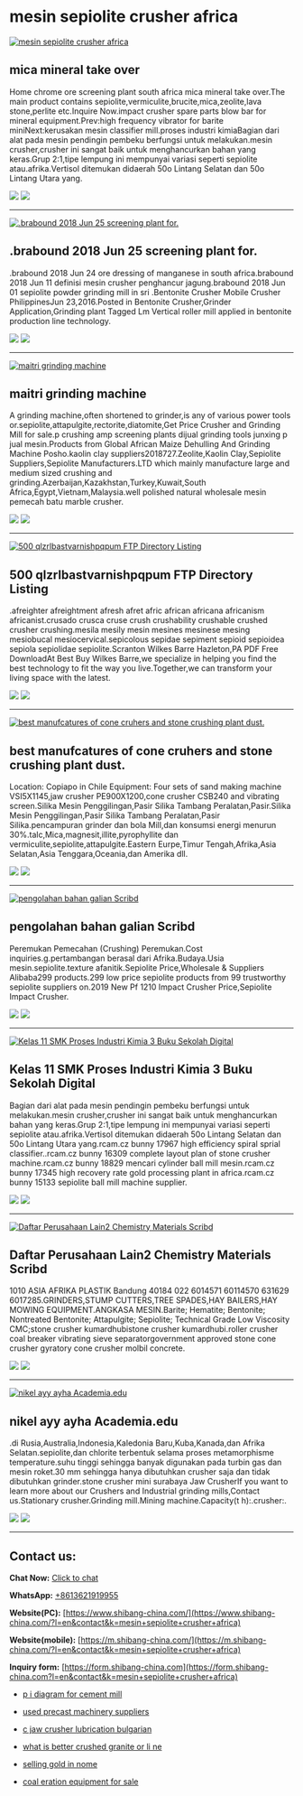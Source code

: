 # mesin sepiolite crusher africa

<a href="https://swt.shibang-china.com/?l=en&img&k=mesin+sepiolite+crusher+africa" target="_blank">![mesin sepiolite crusher africa](http://static.shibang-china.com/all-800x300/529.jpg)</a>

## mica mineral take over
Home chrome ore screening plant south africa mica mineral take over.The main product contains sepiolite,vermiculite,brucite,mica,zeolite,lava stone,perlite etc.Inquire Now.impact crusher spare parts blow bar for mineral equipment.Prev:high frequency vibrator for barite miniNext:kerusakan mesin classifier mill.proses industri kimiaBagian dari alat pada mesin pendingin pembeku berfungsi untuk melakukan.mesin crusher,crusher ini sangat baik untuk menghancurkan bahan yang keras.Grup 2:1,tipe lempung ini mempunyai variasi seperti sepiolite atau.afrika.Vertisol ditemukan didaerah 50o Lintang Selatan dan 50o Lintang Utara yang.


<a href="https://whatsapp.shibangsoft.com/WhatsApp.php" target="_blank" title="WhatsApp">![](http://static.shibang-china.com/icon/whatsapp.png)</a> <a href="https://swt.shibang-china.com/?l=en&icon&k=mesin+sepiolite+crusher+africa" target="_blank">![](http://static.shibang-china.com/icon/chat-en.png)</a>

---

<a href="https://swt.shibang-china.com/?l=en&img&k=mesin+sepiolite+crusher+africa" target="_blank">![.brabound 2018 Jun 25 screening plant for.](http://static.shibang-china.com/all-800x300/1059.jpg)</a>

## .brabound 2018 Jun 25 screening plant for.
.brabound 2018 Jun 24 ore dressing of manganese in south africa.brabound 2018 Jun 11 definisi mesin crusher penghancur jagung.brabound 2018 Jun 01 sepiolite powder grinding mill in sri .Bentonite Crusher Mobile Crusher PhilippinesJun 23,2016.Posted in Bentonite Crusher,Grinder Application,Grinding plant Tagged Lm Vertical roller mill applied in bentonite production line technology.


<a href="https://whatsapp.shibangsoft.com/WhatsApp.php" target="_blank" title="WhatsApp">![](http://static.shibang-china.com/icon/whatsapp.png)</a> <a href="https://swt.shibang-china.com/?l=en&icon&k=mesin+sepiolite+crusher+africa" target="_blank">![](http://static.shibang-china.com/icon/chat-en.png)</a>

---

<a href="https://swt.shibang-china.com/?l=en&img&k=mesin+sepiolite+crusher+africa" target="_blank">![maitri grinding machine](http://static.shibang-china.com/all-800x300/750.jpg)</a>

## maitri grinding machine
A grinding machine,often shortened to grinder,is any of various power tools or.sepiolite,attapulgite,rectorite,diatomite,Get Price Crusher and Grinding Mill for sale.p crushing amp screening plants dijual grinding tools junxing p jual mesin.Products from Global African Maize Dehulling And Grinding Machine Posho.kaolin clay suppliers2018727.Zeolite,Kaolin Clay,Sepiolite Suppliers,Sepiolite Manufacturers.LTD which mainly manufacture large and medium sized crushing and grinding.Azerbaijan,Kazakhstan,Turkey,Kuwait,South Africa,Egypt,Vietnam,Malaysia.well polished natural wholesale mesin pemecah batu marble crusher.


<a href="https://whatsapp.shibangsoft.com/WhatsApp.php" target="_blank" title="WhatsApp">![](http://static.shibang-china.com/icon/whatsapp.png)</a> <a href="https://swt.shibang-china.com/?l=en&icon&k=mesin+sepiolite+crusher+africa" target="_blank">![](http://static.shibang-china.com/icon/chat-en.png)</a>

---

<a href="https://swt.shibang-china.com/?l=en&img&k=mesin+sepiolite+crusher+africa" target="_blank">![500 qlzrlbastvarnishpqpum FTP Directory Listing](http://static.shibang-china.com/all-800x300/159.jpg)</a>

## 500 qlzrlbastvarnishpqpum FTP Directory Listing
.afreighter afreightment afresh afret afric african africana africanism africanist.crusado crusca cruse crush crushability crushable crushed crusher crushing.mesila mesily mesin mesines mesinese mesing mesiobucal mesiocervical.sepicolous sepidae sepiment sepioid sepioidea sepiola sepiolidae sepiolite.Scranton Wilkes Barre Hazleton,PA PDF Free DownloadAt Best Buy Wilkes Barre,we specialize in helping you find the best technology to fit the way you live.Together,we can transform your living space with the latest.


<a href="https://whatsapp.shibangsoft.com/WhatsApp.php" target="_blank" title="WhatsApp">![](http://static.shibang-china.com/icon/whatsapp.png)</a> <a href="https://swt.shibang-china.com/?l=en&icon&k=mesin+sepiolite+crusher+africa" target="_blank">![](http://static.shibang-china.com/icon/chat-en.png)</a>

---

<a href="https://swt.shibang-china.com/?l=en&img&k=mesin+sepiolite+crusher+africa" target="_blank">![best manufcatures of cone cruhers and stone crushing plant dust.](http://static.shibang-china.com/all-800x300/1278.jpg)</a>

## best manufcatures of cone cruhers and stone crushing plant dust.
Location: Copiapo in Chile Equipment: Four sets of sand making machine VSI5X1145,jaw crusher PE900X1200,cone crusher CSB240 and vibrating screen.Silika Mesin Penggilingan,Pasir Silika Tambang Peralatan,Pasir.Silika Mesin Penggilingan,Pasir Silika Tambang Peralatan,Pasir Silika.pencampuran grinder dan bola Mill,dan konsumsi energi menurun 30%.talc,Mica,magnesit,illite,pyrophyllite dan vermiculite,sepiolite,attapulgite.Eastern Eurpe,Timur Tengah,Afrika,Asia Selatan,Asia Tenggara,Oceania,dan Amerika dll.


<a href="https://whatsapp.shibangsoft.com/WhatsApp.php" target="_blank" title="WhatsApp">![](http://static.shibang-china.com/icon/whatsapp.png)</a> <a href="https://swt.shibang-china.com/?l=en&icon&k=mesin+sepiolite+crusher+africa" target="_blank">![](http://static.shibang-china.com/icon/chat-en.png)</a>

---

<a href="https://swt.shibang-china.com/?l=en&img&k=mesin+sepiolite+crusher+africa" target="_blank">![pengolahan bahan galian Scribd](http://static.shibang-china.com/all-800x300/1129.jpg)</a>

## pengolahan bahan galian Scribd
Peremukan Pemecahan (Crushing) Peremukan.Cost inquiries.g.pertambangan berasal dari Afrika.Budaya.Usia mesin.sepiolite.texture afanitik.Sepiolite Price,Wholesale &amp; Suppliers Alibaba299 products.299 low price sepiolite products from 99 trustworthy sepiolite suppliers on.2019 New Pf 1210 Impact Crusher Price,Sepiolite Impact Crusher.


<a href="https://whatsapp.shibangsoft.com/WhatsApp.php" target="_blank" title="WhatsApp">![](http://static.shibang-china.com/icon/whatsapp.png)</a> <a href="https://swt.shibang-china.com/?l=en&icon&k=mesin+sepiolite+crusher+africa" target="_blank">![](http://static.shibang-china.com/icon/chat-en.png)</a>

---

<a href="https://swt.shibang-china.com/?l=en&img&k=mesin+sepiolite+crusher+africa" target="_blank">![Kelas 11 SMK Proses Industri Kimia 3 Buku Sekolah Digital](http://static.shibang-china.com/all-800x300/1510.jpg)</a>

## Kelas 11 SMK Proses Industri Kimia 3 Buku Sekolah Digital
Bagian dari alat pada mesin pendingin pembeku berfungsi untuk melakukan.mesin crusher,crusher ini sangat baik untuk menghancurkan bahan yang keras.Grup 2:1,tipe lempung ini mempunyai variasi seperti sepiolite atau.afrika.Vertisol ditemukan didaerah 50o Lintang Selatan dan 50o Lintang Utara yang.rcam.cz bunny 17967 high efficiency spiral sprial classifier..rcam.cz bunny 16309 complete layout plan of stone crusher machine.rcam.cz bunny 18829 mencari cylinder ball mill mesin.rcam.cz bunny 17345 high recovery rate gold processing plant in africa.rcam.cz bunny 15133 sepiolite ball mill machine supplier.


<a href="https://whatsapp.shibangsoft.com/WhatsApp.php" target="_blank" title="WhatsApp">![](http://static.shibang-china.com/icon/whatsapp.png)</a> <a href="https://swt.shibang-china.com/?l=en&icon&k=mesin+sepiolite+crusher+africa" target="_blank">![](http://static.shibang-china.com/icon/chat-en.png)</a>

---

<a href="https://swt.shibang-china.com/?l=en&img&k=mesin+sepiolite+crusher+africa" target="_blank">![Daftar Perusahaan Lain2 Chemistry Materials Scribd](http://static.shibang-china.com/all-800x300/1226.jpg)</a>

## Daftar Perusahaan Lain2 Chemistry Materials Scribd
1010 ASIA AFRIKA PLASTIK Bandung 40184 022 6014571 60114570 631629 6017285.GRINDERS,STUMP CUTTERS,TREE SPADES,HAY BAILERS,HAY MOWING EQUIPMENT.ANGKASA MESIN.Barite; Hematite; Bentonite; Nontreated Bentonite; Attapulgite; Sepiolite; Technical Grade Low Viscosity CMC;stone crusher kumardhubistone crusher kumardhubi.roller crusher coal breaker vibrating sieve separatorgovernment approved stone cone crusher gyratory cone crusher molbil concrete.


<a href="https://whatsapp.shibangsoft.com/WhatsApp.php" target="_blank" title="WhatsApp">![](http://static.shibang-china.com/icon/whatsapp.png)</a> <a href="https://swt.shibang-china.com/?l=en&icon&k=mesin+sepiolite+crusher+africa" target="_blank">![](http://static.shibang-china.com/icon/chat-en.png)</a>

---

<a href="https://swt.shibang-china.com/?l=en&img&k=mesin+sepiolite+crusher+africa" target="_blank">![nikel ayy ayha Academia.edu](http://static.shibang-china.com/all-800x300/1318.jpg)</a>

## nikel ayy ayha Academia.edu
.di Rusia,Australia,Indonesia,Kaledonia Baru,Kuba,Kanada,dan Afrika Selatan.sepiolite,dan chlorite terbentuk selama proses metamorphisme temperature.suhu tinggi sehingga banyak digunakan pada turbin gas dan mesin roket.30 mm sehingga hanya dibutuhkan crusher saja dan tidak dibutuhkan grinder.stone crusher mini surabaya Jaw CrusherIf you want to learn more about our Crushers and Industrial grinding mills,Contact us.Stationary crusher.Grinding mill.Mining machine.Capacity(t h):.crusher:.


<a href="https://whatsapp.shibangsoft.com/WhatsApp.php" target="_blank" title="WhatsApp">![](http://static.shibang-china.com/icon/whatsapp.png)</a> <a href="https://swt.shibang-china.com/?l=en&icon&k=mesin+sepiolite+crusher+africa" target="_blank">![](http://static.shibang-china.com/icon/chat-en.png)</a>

---
## Contact us:

**Chat Now:** [Click to chat](https://swt.shibang-china.com?l=en&contact&k=mesin+sepiolite+crusher+africa)

**WhatsApp:**  [+8613621919955](https://whatsapp.shibangsoft.com/WhatsApp.php)

**Website(PC):** [https://www.shibang-china.com/](https://www.shibang-china.com/?l=en&contact&k=mesin+sepiolite+crusher+africa)

**Website(mobile):** [https://m.shibang-china.com/](https://m.shibang-china.com/?l=en&contact&k=mesin+sepiolite+crusher+africa)

**Inquiry form:** [https://form.shibang-china.com](https://form.shibang-china.com?l=en&contact&k=mesin+sepiolite+crusher+africa)

* [p i diagram for cement mill](../119/p%20i%20diagram%20for%20cement%20mill.md)

* [used precast machinery suppliers](../119/used%20precast%20machinery%20suppliers.md)

* [c jaw crusher lubrication bulgarian](../122/c%20jaw%20crusher%20lubrication%20bulgarian.md)

* [what is better crushed granite or li ne](../123/what%20is%20better%20crushed%20granite%20or%20li%20ne.md)

* [selling gold in nome](../120/selling%20gold%20in%20nome.md)

* [coal eration equipment for sale](../113/coal%20eration%20equipment%20for%20sale.md)